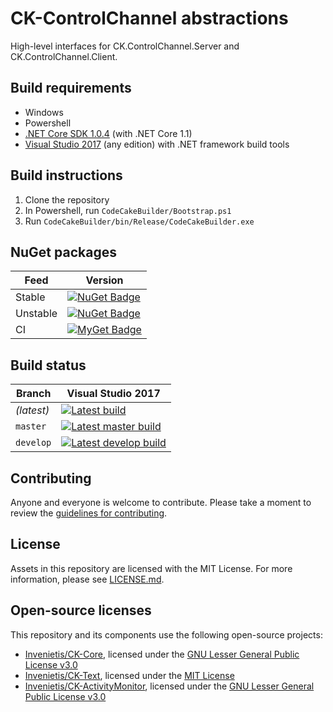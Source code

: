 ﻿# CK-ControlChannel abstractions

High-level interfaces for CK.ControlChannel.Server and CK.ControlChannel.Client.

## Build requirements

- Windows
- Powershell
- [.NET Core SDK 1.0.4](https://www.microsoft.com/net/download/core) (with .NET Core 1.1)
- [Visual Studio 2017](https://www.visualstudio.com/) (any edition) with .NET framework build tools

## Build instructions

1. Clone the repository
2. In Powershell, run `CodeCakeBuilder/Bootstrap.ps1`
3. Run `CodeCakeBuilder/bin/Release/CodeCakeBuilder.exe`

## NuGet packages

| Feed | Version |
| --- | --- |
| Stable | [![NuGet Badge](https://buildstats.info/nuget/CK.ControlChannel.Abstractions)](https://www.nuget.org/packages/CK.ControlChannel.Abstractions) |
| Unstable | [![NuGet Badge](https://buildstats.info/nuget/CK.ControlChannel.Abstractions?includePreReleases=true)](https://www.nuget.org/packages/CK.ControlChannel.Abstractions) |
| CI | [![MyGet Badge](https://buildstats.info/myget/invenietis-preview/CK.ControlChannel.Abstractions)](https://www.myget.org/feed/invenietis-preview/package/nuget/CK.ControlChannel.Abstractions) |

## Build status

| Branch   | Visual Studio 2017 |
| -------- | ------- |
| *(latest)* | [![Latest build](https://img.shields.io/appveyor/ci/olivier-spinelli/ck-controlchannel-abstractions.svg)](https://ci.appveyor.com/project/olivier-spinelli/ck-controlchannel-abstractions) |
| `master`   | [![Latest master build](https://img.shields.io/appveyor/ci/olivier-spinelli/ck-controlchannel-abstractions/master.svg)](https://ci.appveyor.com/project/olivier-spinelli/ck-controlchannel-abstractions) |
| `develop`  | [![Latest develop build](https://img.shields.io/appveyor/ci/olivier-spinelli/ck-controlchannel-abstractions/develop.svg)](https://ci.appveyor.com/project/olivier-spinelli/ck-controlchannel-abstractions) |

## Contributing

Anyone and everyone is welcome to contribute. Please take a moment to
review the [guidelines for contributing](CONTRIBUTING.md).

## License

Assets in this repository are licensed with the MIT License. For more information, please see [LICENSE.md](LICENSE.md).

## Open-source licenses

This repository and its components use the following open-source projects:

- [Invenietis/CK-Core](https://github.com/Invenietis/CK-Core), licensed under the [GNU Lesser General Public License v3.0](https://github.com/Invenietis/CK-Core/blob/master/LICENSE)
- [Invenietis/CK-Text](https://github.com/Invenietis/CK-Text), licensed under the [MIT License](https://github.com/Invenietis/CK-Text/blob/master/LICENSE)
- [Invenietis/CK-ActivityMonitor](https://github.com/Invenietis/CK-ActivityMonitor), licensed under the [GNU Lesser General Public License v3.0](https://github.com/Invenietis/CK-ActivityMonitor/blob/master/LICENSE)
